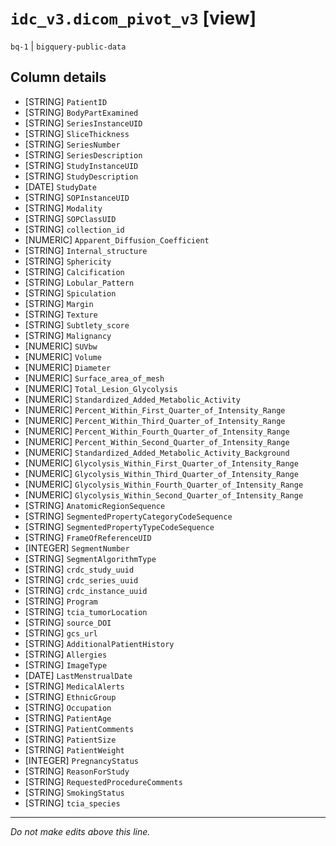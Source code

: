 # `idc_v3.dicom_pivot_v3` [view]
`bq-1` | `bigquery-public-data`

## Column details
* [STRING]    `PatientID`
* [STRING]    `BodyPartExamined`
* [STRING]    `SeriesInstanceUID`
* [STRING]    `SliceThickness`
* [STRING]    `SeriesNumber`
* [STRING]    `SeriesDescription`
* [STRING]    `StudyInstanceUID`
* [STRING]    `StudyDescription`
* [DATE]      `StudyDate`
* [STRING]    `SOPInstanceUID`
* [STRING]    `Modality`
* [STRING]    `SOPClassUID`
* [STRING]    `collection_id`
* [NUMERIC]   `Apparent_Diffusion_Coefficient`
* [STRING]    `Internal_structure`
* [STRING]    `Sphericity`
* [STRING]    `Calcification`
* [STRING]    `Lobular_Pattern`
* [STRING]    `Spiculation`
* [STRING]    `Margin`
* [STRING]    `Texture`
* [STRING]    `Subtlety_score`
* [STRING]    `Malignancy`
* [NUMERIC]   `SUVbw`
* [NUMERIC]   `Volume`
* [NUMERIC]   `Diameter`
* [NUMERIC]   `Surface_area_of_mesh`
* [NUMERIC]   `Total_Lesion_Glycolysis`
* [NUMERIC]   `Standardized_Added_Metabolic_Activity`
* [NUMERIC]   `Percent_Within_First_Quarter_of_Intensity_Range`
* [NUMERIC]   `Percent_Within_Third_Quarter_of_Intensity_Range`
* [NUMERIC]   `Percent_Within_Fourth_Quarter_of_Intensity_Range`
* [NUMERIC]   `Percent_Within_Second_Quarter_of_Intensity_Range`
* [NUMERIC]   `Standardized_Added_Metabolic_Activity_Background`
* [NUMERIC]   `Glycolysis_Within_First_Quarter_of_Intensity_Range`
* [NUMERIC]   `Glycolysis_Within_Third_Quarter_of_Intensity_Range`
* [NUMERIC]   `Glycolysis_Within_Fourth_Quarter_of_Intensity_Range`
* [NUMERIC]   `Glycolysis_Within_Second_Quarter_of_Intensity_Range`
* [STRING]    `AnatomicRegionSequence`
* [STRING]    `SegmentedPropertyCategoryCodeSequence`
* [STRING]    `SegmentedPropertyTypeCodeSequence`
* [STRING]    `FrameOfReferenceUID`
* [INTEGER]   `SegmentNumber`
* [STRING]    `SegmentAlgorithmType`
* [STRING]    `crdc_study_uuid`
* [STRING]    `crdc_series_uuid`
* [STRING]    `crdc_instance_uuid`
* [STRING]    `Program`
* [STRING]    `tcia_tumorLocation`
* [STRING]    `source_DOI`
* [STRING]    `gcs_url`
* [STRING]    `AdditionalPatientHistory`
* [STRING]    `Allergies`
* [STRING]    `ImageType`
* [DATE]      `LastMenstrualDate`
* [STRING]    `MedicalAlerts`
* [STRING]    `EthnicGroup`
* [STRING]    `Occupation`
* [STRING]    `PatientAge`
* [STRING]    `PatientComments`
* [STRING]    `PatientSize`
* [STRING]    `PatientWeight`
* [INTEGER]   `PregnancyStatus`
* [STRING]    `ReasonForStudy`
* [STRING]    `RequestedProcedureComments`
* [STRING]    `SmokingStatus`
* [STRING]    `tcia_species`

-------------------------------------------------------------------------------
*Do not make edits above this line.*
